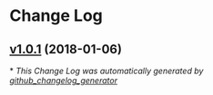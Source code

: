 # Change Log

## [v1.0.1](https://github.com/terae/graph/releases/tag/v1.0.1) (2018-01-06)


\* *This Change Log was automatically generated by [github_changelog_generator](https://github.com/skywinder/Github-Changelog-Generator)*